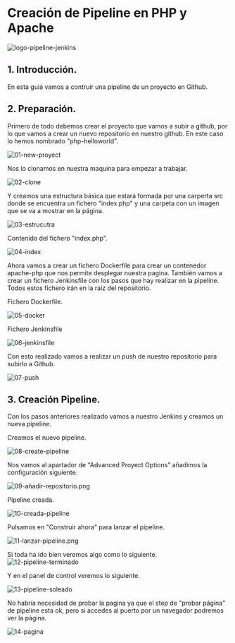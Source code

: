 
# Creación de Pipeline en PHP y Apache

![logo-pipeline-jenkins](capturas/logo-pipeline-jenkins.png)


## 1. Introducción.
En esta guiá vamos a contruir una pipeline de un proyecto en Github.

## 2. Preparación. 
Primero de todo debemos crear el proyecto que vamos a subir a github, por lo que vamos a crear un nuevo repositorio en nuestro github. En este caso lo hemos nombrado "php-helloworld".


![01-new-proyect](capturas/01-new-proyect.png)




Nos lo clonamos en nuestra maquina para empezar a trabajar.


![02-clone](capturas/02-clone.png)


Y creamos una estructura básica que estará formada por una carperta src donde se encuentra un fichero "index.php" y una carpeta con un imagen que se va a mostrar en la página.


![03-estrucutra](capturas/03-estrucutra.png)


Contenido del fichero "index.php".

![04-index](capturas/04-index.png)


Ahora vamos a crear un fichero Dockerfile para crear un contenedor apache-php que nos permite desplegar nuestra pagina. También vamos a crear un fichero Jenkinsfile con los pasos que hay realizar en la pipeline. Todos estos fichero irán en la raíz del repositorio.

Fichero Dockerfile.


![05-docker](capturas/05-docker.png)


Fichero Jenkinsfile

![06-jenkinsfile](capturas/06-jenkinsfile.png)


Con esto realizado vamos a realizar un push de nuestro repositorio para subirlo a Github.


![07-push](capturas/07-push.png)


## 3. Creación Pipeline.
Con los pasos anteriores realizado vamos a nuestro Jenkins y creamos un nueva pipeline.

Creamos el nuevo pipeline.

![08-create-pipeline](capturas/08-create-pipeline.png)


Nos vamos al apartador de "Advanced Proyect Options" añadimos la configuración siguiente.

![09-añadir-repositorio.png](capturas/09-añadir-repositorio.png)


Pipeline creada.

![10-creada-pipeline](capturas/10-creada-pipeline.png)


Pulsamos en "Construir ahora" para lanzar el pipeline.

![11-lanzar-pipeline.png](capturas/11-lanzar-pipeline.png)


Si toda ha ido bien veremos algo como lo siguiente.
![12-pipeline-terminado](capturas/12-pipeline-terminado.png)



Y en el panel de control veremos lo siguiente.

![13-pipeline-soleado](capturas/13-pipeline-soleado.png)


No habría necesidad de probar la pagina ya que el step de "probar página" de pipeline esta ok, pero si accedes al puerto por un navegador podremos ver la página.

![14-pagina](capturas/14-pagina.png)